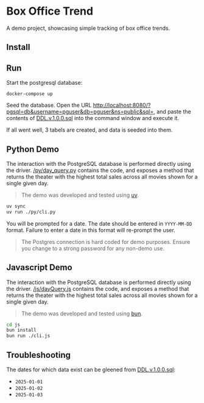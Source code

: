 # Box Office Trend

A demo project, showcasing simple tracking of  box office trends.

## Install

## Run

Start the postgresql database:

```shell
docker-compose up
```

Seed the database. Open the URL [http://localhost:8080/?pgsql=db&username=pguser&db=pguser&ns=public&sql=](http://localhost:8080/?pgsql=db&username=pguser&db=pguser&ns=public&sql=), and paste the contents of [DDL.v.1.0.0.sql]( ./DDL.v.1.0.0.sql) into the command window and execute it.

If all went well, 3 tabels are created, and data is seeded into them.

## Python Demo

The interaction with the PostgreSQL database is performed directly using the driver. [/py/day_query.py](/py/day_query.py) contains the code, and exposes a method that returns the theater with the highest total sales across all movies shown for a single given day.

> The demo was developed and tested using [uv](//docs.astral.sh/uv/).

```bash
uv sync
uv run ./py/cli.py 
```

You will be prompted for a date. The date should be entered in `YYYY-MM-DD` format. Failure to enter a date in this format will re-prompt the user.

> The Postgres connection is hard coded for demo purposes. Ensure you change to a strong password for any non-demo use.

## Javascript Demo

The interaction with the PostgreSQL database is performed directly using the driver. [/js/dayQuery.js](/js/dayQuery.js) contains the code, and exposes a method that returns the theater with the highest total sales across all movies shown for a single given day.

> The demo was developed and tested using [bun](//bun.sh/).

```bash
cd js
bun install
bun run ./cli.js
```

## Troubleshooting

The dates for which data exist can be gleened from [DDL.v.1.0.0.sql](/DDL.v.1.0.0.sql):

- `2025-01-01`
- `2025-01-02`
- `2025-01-03`

